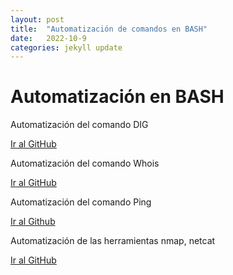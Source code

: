 ```yaml
---
layout: post
title:  "Automatización de comandos en BASH"
date:   2022-10-9
categories: jekyll update
---
```


# Automatización en BASH

Automatización del comando DIG 

<a href="https://github.com/TripleYei/dig-bash"> Ir al GitHub</a>

Automatización del comando Whois

<a href="https://github.com/TripleYei/whois-bash">Ir al GitHub</a>

Automatización del comando Ping

<a href="https://github.com/TripleYei/ping-bash"> Ir al Github</a>

Automatización de las herramientas nmap, netcat

<a href="https://github.com/TripleYei/security-bash">Ir al GitHub</a>
